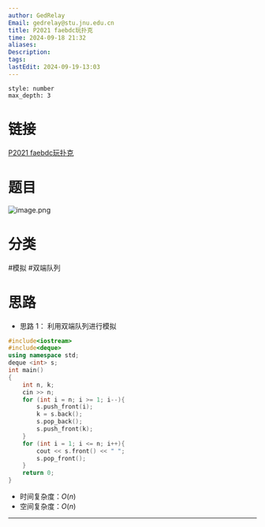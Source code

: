 ```yaml
---
author: GedRelay
Email: gedrelay@stu.jnu.edu.cn
title: P2021 faebdc玩扑克
time: 2024-09-18 21:32
aliases: 
Description: 
tags: 
lastEdit: 2024-09-19-13:03
---
```


```toc
style: number
max_depth: 3
```

# 链接
[P2021 faebdc玩扑克](https://www.luogu.com.cn/problem/P2021) 

# 题目
![image.png](https://ged-pic-bed.oss-cn-guangzhou.aliyuncs.com/img/202409182136513.png)


# 分类
#模拟 #双端队列 

# 思路
- 思路 1：
利用双端队列进行模拟


```cpp
#include<iostream>
#include<deque>
using namespace std;
deque <int> s;
int main()
{
	int n, k;
	cin >> n;
	for (int i = n; i >= 1; i--){
		s.push_front(i);
		k = s.back();
		s.pop_back();
		s.push_front(k);
	}
	for (int i = 1; i <= n; i++){
		cout << s.front() << " ";
		s.pop_front();
	}
	return 0;
}
```


- 时间复杂度：${O\left( n \right)  }$ 
- 空间复杂度：${O\left( n \right)  }$ 


---

